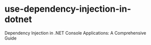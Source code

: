 # use-dependency-injection-in-dotnet
Dependency Injection in .NET Console Applications: A Comprehensive Guide

